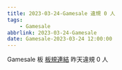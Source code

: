 ```yaml
---
title: 2023-03-24-Gamesale 違規 0 人
tags:
    - Gamesale
abbrlink: 2023-03-24-Gamesale
date: Gamesale-2023-03-24 12:00:00
---
```

Gamesale 板 [板規連結](https://www.ptt.cc/bbs/Gossiping/M.1637425085.A.07D.html)
昨天違規 0 人
